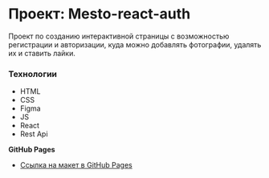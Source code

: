 # Проект: Mesto-react-auth
Проект по созданию интерактивной страницы с возможностью регистрации и авторизации, куда можно добавлять фотографии, удалять их и ставить лайки.
### Технологии
* HTML
* CSS
* Figma
* JS
* React
* Rest Api

**GitHub Pages**

* [Ссылка на макет в GitHub Pages](https://avtorian.github.io/mesto-react-auth/)

